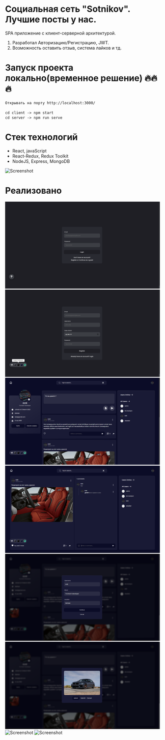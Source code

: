 # Социальная сеть "Sotnikov". Лучшие посты у нас.

SPA приложение с клиент-серверной архитектурой.

1. Разработал Авторизацию/Регистрацию, JWT.
2. Возможность оставить отзыв, система лайков и тд.

# Запуск проекта локально(временное решение) 🔥🔥🔥

```
Открывать на порту http://localhost:3000/

cd client -> npm start
cd server -> npm run serve
```

# Стек технологий

-   React, javaScript
-   React-Redux, Redux Toolkit
-   NodeJS, Express, MongoDB

![Screenshot](./screenshots/screen-1.png)

# Реализовано

![Screenshot](./screenshots/1.png)
![Screenshot](./screenshots/2.png)
![Screenshot](./screenshots/3.png)
![Screenshot](./screenshots/4.png)
![Screenshot](./screenshots/5.png)
![Screenshot](./screenshots/6.png)
![Screenshot](./screenshots/7.png)
![Screenshot](./screenshots/8.png)
